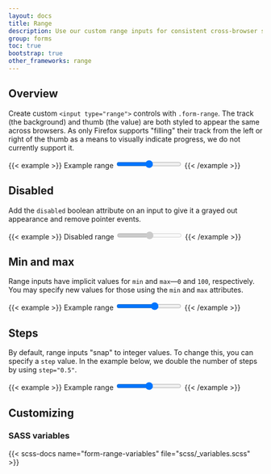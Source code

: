 ```yaml
---
layout: docs
title: Range
description: Use our custom range inputs for consistent cross-browser styling and built-in customization.
group: forms
toc: true
bootstrap: true
other_frameworks: range
---
```


## Overview

Create custom `<input type="range">` controls with `.form-range`. The track (the background) and thumb (the value) are both styled to appear the same across browsers. As only Firefox supports "filling" their track from the left or right of the thumb as a means to visually indicate progress, we do not currently support it.

{{< example >}}
<label for="customRange1" class="form-label">Example range</label>
<input type="range" class="form-range" id="customRange1">
{{< /example >}}

## Disabled

Add the `disabled` boolean attribute on an input to give it a grayed out appearance and remove pointer events.

{{< example >}}
<label for="disabledRange" class="form-label">Disabled range</label>
<input type="range" class="form-range" id="disabledRange" disabled>
{{< /example >}}

## Min and max

Range inputs have implicit values for `min` and `max`—`0` and `100`, respectively. You may specify new values for those using the `min` and `max` attributes.

{{< example >}}
<label for="customRange2" class="form-label">Example range</label>
<input type="range" class="form-range" min="0" max="5" id="customRange2">
{{< /example >}}

## Steps

By default, range inputs "snap" to integer values. To change this, you can specify a `step` value. In the example below, we double the number of steps by using `step="0.5"`.

{{< example >}}
<label for="customRange3" class="form-label">Example range</label>
<input type="range" class="form-range" min="0" max="5" step="0.5" id="customRange3">
{{< /example >}}

## Customizing

### SASS variables

{{< scss-docs name="form-range-variables" file="scss/_variables.scss" >}}
